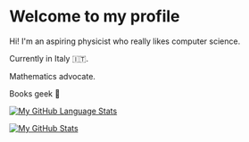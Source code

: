 # Welcome to my profile

Hi! I'm an aspiring physicist who really likes computer science.

Currently in Italy :it:.

Mathematics advocate.

Books geek :book:

[![My GitHub Language Stats](https://github-readme-stats.vercel.app/api/top-langs/?username=lolzdev&langs_count=5&theme=tokyonight)]()

[![My GitHub Stats](https://github-readme-stats.vercel.app/api/?username=lolzdev&count_private=true&theme=tokyonight&showicons=true)]()

